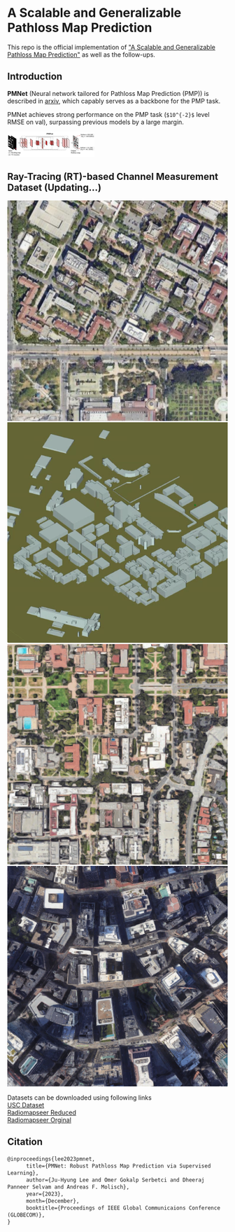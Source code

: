 # A Scalable and Generalizable Pathloss Map Prediction

This repo is the official implementation of ["A Scalable and Generalizable Pathloss Map Prediction"](https://arxiv.org/abs/2211.10527.pdf) as well as the follow-ups.

## Introduction

**PMNet** (Neural network tailored for Pathloss Map Prediction (PMP)) is described in [arxiv](https://arxiv.org/abs/2103.14030), which capably serves as a backbone for the PMP task. 

PMNet achieves strong performance on the PMP task (`$10^{-2}$` level RMSE on val), surpassing previous models by a large margin.

<!-- ![overview_PMNet](figure/overview_PMNet.png) -->
<img src="figure/overview_PMNet.png" alt="overview_PMNet" width="200"/>


<!-- ## Main Results on USC RT Dataset with Pretrained Models -->



## Ray-Tracing (RT)-based Channel Measurement Dataset (Updating...)
![map_USC](figure/map_USC.png)
![bldmap_3D_USC](figure/geometry_USC.png)
![map_UCLA](figure/map_UCLA.png)
![map_Boston](figure/map_Boston.png)

Datasets can be downloaded using following links <br/>
[USC Dataset](https://drive.google.com/file/d/1uk7no4GwSCQ_sKI3WWnl67llzV1iLQ4l/view?usp=sharing) <br/>
[Radiomapseer Reduced](https://drive.google.com/file/d/12eeypRCnTaCv1WyY9E-FT7ugvdsBTqDN/view?usp=sharing) <br/>
[Radiomapseer Orginal](https://drive.google.com/file/d/1PTaPpLOKraVCRZU_Tzev4D5ZO32tpqMO/view?usp=sharing)



## Citation

```
@inproceedings{lee2023pmnet,
      title={PMNet: Robust Pathloss Map Prediction via Supervised Learning}, 
      author={Ju-Hyung Lee and Omer Gokalp Serbetci and Dheeraj Panneer Selvam and Andreas F. Molisch},
      year={2023},
      month={December},
      booktitle={Proceedings of IEEE Global Communicaions Conference (GLOBECOM)},
}
```